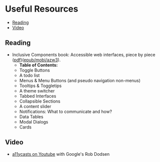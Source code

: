# Useful Resources

- [Reading](#Reading)
- [Video](#Video)

## Reading

- Inclusive Components book: Accessible web interfaces, piece by piece ([pdf](https://github.com/basecamp/accessibility/blob/master/files/Inclusive%20Components%20-%20Heydon%20Pickering.pdf))([epub/mobi/azw3](https://github.com/basecamp/accessibility/blob/master/files/Inclusive_Compenents_other_formats.zip)).
  - **Table of Contents:**
  - Toggle Buttons
  - A todo list
  - Menus & Menu Buttons (and pseudo navigation non-menus)
  - Tooltips & Toggletips
  - A theme switcher
  - Tabbed Interfaces
  - Collapsible Sections
  - A content slider
  - Notifications: What to communicate and how?
  - Data Tables
  - Modal Dialogs
  - Cards

## Video

- [a11ycasts on Youtube](https://www.youtube.com/playlist?list=PLNYkxOF6rcICWx0C9LVWWVqvHlYJyqw7g) with Google's Rob Dodsen
